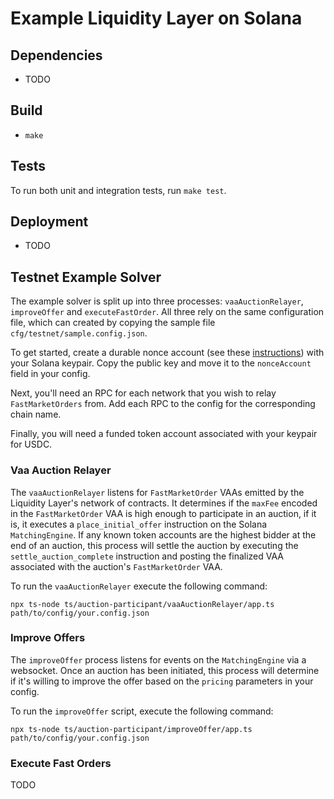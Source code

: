 # Example Liquidity Layer on Solana

## Dependencies

- TODO

## Build

- `make`

## Tests

To run both unit and integration tests, run `make test`.

## Deployment

- TODO

## Testnet Example Solver

The example solver is split up into three processes: `vaaAuctionRelayer`, `improveOffer` and `executeFastOrder`. All three rely on the same configuration file, which can created by copying the sample file `cfg/testnet/sample.config.json`.

To get started, create a durable nonce account (see these [instructions](https://solana.com/developers/guides/advanced/introduction-to-durable-nonces)) with your Solana keypair. Copy the public key and move it to the `nonceAccount` field in your config.

Next, you'll need an RPC for each network that you wish to relay `FastMarketOrders` from. Add each RPC
to the config for the corresponding chain name.

Finally, you will need a funded token account associated with your keypair for USDC.

### Vaa Auction Relayer

The `vaaAuctionRelayer` listens for `FastMarketOrder` VAAs emitted by the Liquidity Layer's network of contracts. It determines if the `maxFee` encoded in the `FastMarketOrder` VAA is high enough to participate in an auction, if it is, it executes a `place_initial_offer` instruction on the Solana `MatchingEngine`. If any known token accounts are the highest bidder at the end of an auction, this process will settle the auction by executing the `settle_auction_complete` instruction and posting the finalized VAA associated with the auction's `FastMarketOrder` VAA.

To run the `vaaAuctionRelayer` execute the following command:

```
npx ts-node ts/auction-participant/vaaAuctionRelayer/app.ts path/to/config/your.config.json
```

### Improve Offers

The `improveOffer` process listens for events on the `MatchingEngine` via a websocket. Once an auction has been initiated, this process will determine if it's willing to improve the offer based on the `pricing` parameters in your config.

To run the `improveOffer` script, execute the following command:

```
npx ts-node ts/auction-participant/improveOffer/app.ts path/to/config/your.config.json
```

### Execute Fast Orders

TODO
